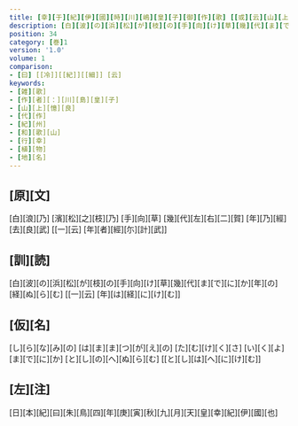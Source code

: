 ```yaml
---
title: [幸][于][紀][伊][國][時][川][嶋][皇][子][御][作][歌] [[或][云][山][上][臣][憶][良][作]]
description: [白][波][の][浜][松][が][枝][の][手][向][け][草][幾][代][ま][で][に][か][年][の][経][ぬ][ら][む] [[一][云] [年][は][経][に][け][む]]
position: 34
category: [巻]1
version: '1.0'
volume: 1
comparison:
- [曰] [[冷]][[紀]][[細]] [云]
keywords:
- [雑][歌]
- [作][者][：][川][島][皇][子]
- [山][上][憶][良]
- [代][作]
- [紀][州]
- [和][歌][山]
- [行][幸]
- [植][物]
- [地][名]
---
```


## [原][文]

[白][浪][乃] [濱][松][之][枝][乃] [手][向][草] [幾][代][左][右][二][賀] [年][乃][經][去][良][武] [[一][云] [年][者][經][尓][計][武]]

## [訓][読]

[白][波][の][浜][松][が][枝][の][手][向][け][草][幾][代][ま][で][に][か][年][の][経][ぬ][ら][む] [[一][云] [年][は][経][に][け][む]]

## [仮][名]

[し][ら][な][み][の] [は][ま][ま][つ][が][え][の] [た][む][け][く][さ] [い][く][よ][ま][で][に][か] [と][し][の][へ][ぬ][ら][む] [[と][し][は][へ][に][け][む]]

## [左][注]

[日][本][紀][曰][朱][鳥][四][年][庚][寅][秋][九][月][天][皇][幸][紀][伊][國][也]
